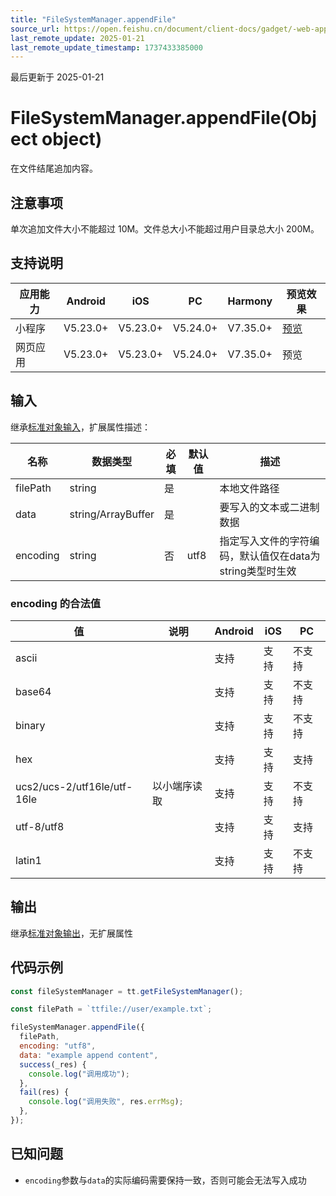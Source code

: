 ```yaml
---
title: "FileSystemManager.appendFile"
source_url: https://open.feishu.cn/document/client-docs/gadget/-web-app-api/file/file_system_manager/appendfile
last_remote_update: 2025-01-21
last_remote_update_timestamp: 1737433385000
---
```

最后更新于 2025-01-21

# FileSystemManager.appendFile(Object object)

在文件结尾追加内容。

## 注意事项

单次追加文件大小不能超过 10M。文件总大小不能超过用户目录总大小 200M。

## 支持说明

应用能力 | Android | iOS | PC | Harmony | 预览效果
--- | --- | --- | --- | --- | ---
小程序 | V5.23.0+ | V5.23.0+ | V5.24.0+ | V7.35.0+ | [预览](https://applink.feishu.cn/client/mini_program/open?appId=cli_9dff7f6ae02ad104&path=page%2FAPI%2Fpages%2Ffile%2Ffile)
网页应用 | V5.23.0+ | V5.23.0+ | V5.24.0+ | V7.35.0+ | 预览

## 输入
继承[标准对象输入](https://open.feishu.cn/document/uYjL24iN/ukzNy4SO3IjL5cjM)，扩展属性描述：

名称 | 数据类型 | 必填 | 默认值 | 描述
--- | --- | --- | --- | ---
filePath | string | 是 |  | 本地文件路径
data | string/ArrayBuffer | 是 |  | 要写入的文本或二进制数据
encoding | string | 否 | utf8 | 指定写入文件的字符编码，默认值仅在data为string类型时生效

### encoding 的合法值

| 值                          | 说明         |Android|iOS|PC|
| --------------------------- | ------------ |------|---|--|
| ascii                       |              |支持|支持|不支持|
| base64                      |              |支持|支持|不支持|
| binary                      |              |支持|支持|不支持|
| hex                         |              |支持|支持|支持|
| ucs2/ucs-2/utf16le/utf-16le | 以小端序读取   |支持|支持|不支持|
| utf-8/utf8                  |              |支持|支持|支持|
| latin1                      |              |支持|支持|不支持|

## 输出
继承[标准对象输出](https://open.feishu.cn/document/uYjL24iN/ukzNy4SO3IjL5cjM#8c92acb8)，无扩展属性

## 代码示例

```js
const fileSystemManager = tt.getFileSystemManager();

const filePath = `ttfile://user/example.txt`;

fileSystemManager.appendFile({
  filePath,
  encoding: "utf8",
  data: "example append content",
  success(_res) {
    console.log("调用成功");
  },
  fail(res) {
    console.log("调用失败", res.errMsg);
  },
});
```
## 已知问题

- `encoding`参数与`data`的实际编码需要保持一致，否则可能会无法写入成功
